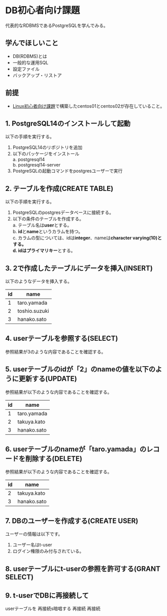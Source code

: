 # DB初心者向け課題
代表的なRDBMSであるPostgreSQLを学んでみる。

## 学んでほしいこと
 - DB(RDBMS)とは
 - 一般的な運用SQL
 - 設定ファイル
 - バックアップ・リストア

## 前提
 - [Linux初心者向け課題](linux.md)で構築したcentos01とcentos02が存在していること。

## 1. PostgreSQL14のインストールして起動
以下の手順を実行する。
1. PostgreSQL14のリポジトリを追加
2. 以下のパッケージをインストール  
  a. postgresql14  
  b. postgresql14-server
3. PostgreSQLの起動コマンドをpostgresユーザーで実行

## 2. テーブルを作成(CREATE TABLE)
以下の手順を実行する。
1. PostgreSQLのpostgresデータベースに接続する。
2. 以下の条件のテーブルを作成する。  
  a. テーブル名は**user**とする。  
  b. **id**と**name**というカラムを持つ。  
  c. カラムの型については、idは**integer**、nameは**character varying(10)**とする。  
  d. idは**プライマリキー**とする。

## 3. 2で作成したテーブルにデータを挿入(INSERT)
以下のようなデータを挿入する。

id | name
--- | ---
1 | taro.yamada
2 | toshio.suzuki
3 | hanako.sato

## 4. userテーブルを参照する(SELECT)
参照結果が3のような内容であることを確認する。

## 5. userテーブルのidが「**2**」のnameの値を以下のように更新する(UPDATE)
参照結果が以下のような内容であることを確認する。

id | name
--- | ---
1 | taro.yamada
2 | takuya.kato
3 | hanako.sato

## 6. userテーブルのnameが「**taro.yamada**」のレコードを削除する(DELETE)
参照結果が以下のような内容であることを確認する。

id | name
--- | ---
2 | takuya.kato
3 | hanako.sato

## 7. DBのユーザーを作成する(CREATE USER)
ユーザーの情報は以下です。
1. ユーザー名はt-user
2. ログイン権限のみ付与されている。

## 8. userテーブルにt-userの参照を許可する(GRANT SELECT)

## 9. t-userでDBに再接続して
userテーブルを
再接続s暗唱する
再接続
再接続
